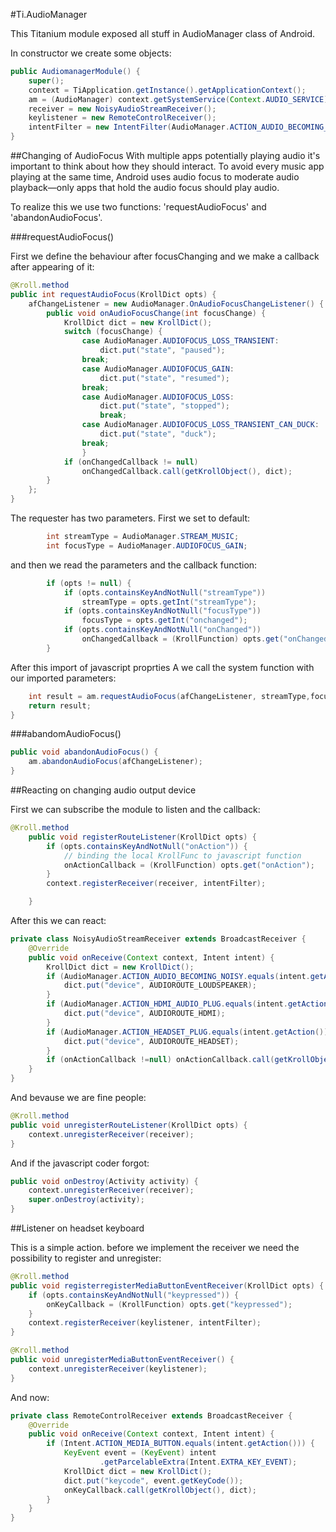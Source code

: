 #Ti.AudioManager

This Titanium module exposed all stuff in AudioManager class of Android.

In constructor we create some objects:
```java
public AudiomanagerModule() {
	super();
	context = TiApplication.getInstance().getApplicationContext();
	am = (AudioManager) context.getSystemService(Context.AUDIO_SERVICE);
	receiver = new NoisyAudioStreamReceiver();
	keylistener = new RemoteControlReceiver();
	intentFilter = new IntentFilter(AudioManager.ACTION_AUDIO_BECOMING_NOISY);
}
```

##Changing of AudioFocus
With multiple apps potentially playing audio it's important to think about how they should interact. To avoid every music app playing at the same time, Android uses audio focus to moderate audio playback—only apps that hold the audio focus should play audio.

To realize this we use two functions: 'requestAudioFocus' and 'abandonAudioFocus'.

###requestAudioFocus()

First we define the behaviour after focusChanging and we make a callback after appearing of it:
```java
@Kroll.method
public int requestAudioFocus(KrollDict opts) {
	afChangeListener = new AudioManager.OnAudioFocusChangeListener() {
		public void onAudioFocusChange(int focusChange) {
			KrollDict dict = new KrollDict();
			switch (focusChange) {
				case AudioManager.AUDIOFOCUS_LOSS_TRANSIENT:
					dict.put("state", "paused");
				break;
				case AudioManager.AUDIOFOCUS_GAIN:
					dict.put("state", "resumed");
				break;
				case AudioManager.AUDIOFOCUS_LOSS:
					dict.put("state", "stopped");
					break;
				case AudioManager.AUDIOFOCUS_LOSS_TRANSIENT_CAN_DUCK:
					dict.put("state", "duck");
				break;
				}
			if (onChangedCallback != null)
				onChangedCallback.call(getKrollObject(), dict);
		}
	};
}	
```
The requester has two parameters. First we set to default:
```java
		int streamType = AudioManager.STREAM_MUSIC;
		int focusType = AudioManager.AUDIOFOCUS_GAIN;
```
and then we read the parameters and the callback function:
```java
		if (opts != null) {
			if (opts.containsKeyAndNotNull("streamType"))
				streamType = opts.getInt("streamType");
			if (opts.containsKeyAndNotNull("focusType"))
				focusType = opts.getInt("onchanged");
			if (opts.containsKeyAndNotNull("onChanged"))
				onChangedCallback = (KrollFunction) opts.get("onChanged");
		}
```
After this import of javascript proprties A we call the system function with our imported parameters:
```java
	int result = am.requestAudioFocus(afChangeListener, streamType,focusType);
	return result;
}
```
###abandomAudioFocus()

```java
public void abandonAudioFocus() {
	am.abandonAudioFocus(afChangeListener);
}
```
##Reacting on changing audio output device

First we can subscribe the module to listen and the callback:
```java
@Kroll.method
	public void registerRouteListener(KrollDict opts) {
		if (opts.containsKeyAndNotNull("onAction")) {
			// binding the local KrollFunc to javascript function
			onActionCallback = (KrollFunction) opts.get("onAction");
		}
		context.registerReceiver(receiver, intentFilter);

	}
```
After this we can react:
```java
private class NoisyAudioStreamReceiver extends BroadcastReceiver {
	@Override
	public void onReceive(Context context, Intent intent) {
		KrollDict dict = new KrollDict();
		if (AudioManager.ACTION_AUDIO_BECOMING_NOISY.equals(intent.getAction())) {
			dict.put("device", AUDIOROUTE_LOUDSPEAKER);
		}
		if (AudioManager.ACTION_HDMI_AUDIO_PLUG.equals(intent.getAction())) {
			dict.put("device", AUDIOROUTE_HDMI);
		}
		if (AudioManager.ACTION_HEADSET_PLUG.equals(intent.getAction())) {
			dict.put("device", AUDIOROUTE_HEADSET);
		}
		if (onActionCallback !=null) onActionCallback.call(getKrollObject(), dict);
	}
}
````
And bevause we are fine people:
```java
@Kroll.method
public void unregisterRouteListener(KrollDict opts) {
	context.unregisterReceiver(receiver);
}
```	
And if the javascript coder forgot:
```java
public void onDestroy(Activity activity) {
	context.unregisterReceiver(receiver);
	super.onDestroy(activity);
}
```
##Listener on headset keyboard

This is a simple action. before we implement the receiver we need the possibility to register and unregister:
```java
@Kroll.method
public void registerregisterMediaButtonEventReceiver(KrollDict opts) {
	if (opts.containsKeyAndNotNull("keypressed")) {
		onKeyCallback = (KrollFunction) opts.get("keypressed");
	}
	context.registerReceiver(keylistener, intentFilter);
}

@Kroll.method
public void unregisterMediaButtonEventReceiver() {
	context.unregisterReceiver(keylistener);
}
```

And now:
```java
private class RemoteControlReceiver extends BroadcastReceiver {
	@Override
	public void onReceive(Context context, Intent intent) {
		if (Intent.ACTION_MEDIA_BUTTON.equals(intent.getAction())) {
			KeyEvent event = (KeyEvent) intent
					.getParcelableExtra(Intent.EXTRA_KEY_EVENT);
			KrollDict dict = new KrollDict();
			dict.put("keycode", event.getKeyCode());
			onKeyCallback.call(getKrollObject(), dict);
		}
	}
}
```
